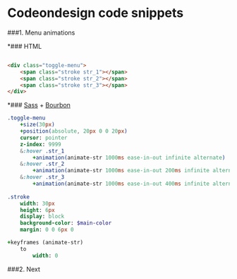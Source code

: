 Codeondesign code snippets
============

###1. Menu animations
    
*### HTML
```html

<div class="toggle-menu">
    <span class="stroke str_1"></span>
    <span class="stroke str_2"></span>
    <span class="stroke str_3"></span>
</div>
```
*### [Sass](http://sass-lang.com/) + [Bourbon](http://bourbon.io/)
``` sass
.toggle-menu
    +size(30px)
    +position(absolute, 20px 0 0 20px)
    cursor: pointer
    z-index: 9999
    &:hover .str_1
        +animation(animate-str 1000ms ease-in-out infinite alternate)
    &:hover .str_2
        +animation(animate-str 1000ms ease-in-out 200ms infinite alternate)
    &:hover .str_3
        +animation(animate-str 1000ms ease-in-out 400ms infinite alternate)
    
.stroke
    width: 30px
    height: 6px
    display: block
    background-color: $main-color
    margin: 0 0 6px 0

+keyframes (animate-str)
    to
        width: 0

```
    
###2. Next
